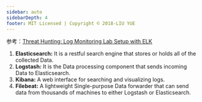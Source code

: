 ```yaml
---
sidebar: auto
sidebarDepth: 4
footer: MIT Licensed | Copyright © 2018-LIU YUE
---
```


参考：[Threat Hunting: Log Monitoring Lab Setup with ELK](https://www.hackingarticles.in/threat-hunting-log-monitoring-lab-setup-with-elk/)

1. **Elasticsearch:** It is a restful search engine that stores or holds all of the collected Data.
2. **Logstash:** It is the Data processing component that sends incoming Data to Elasticsearch.
3. **Kibana:** A web interface for searching and visualizing logs.
4. **Filebeat:** A lightweight Single-purpose Data forwarder that can send data from thousands of machines to either Logstash or Elasticsearch.



